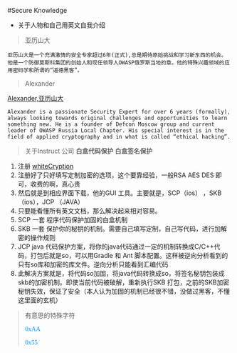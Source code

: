#Secure Knowledge

[1]:http://antukh.com/blog/2015/01/19/malware-techniques-cheat-sheet/


* 关于人物和自己用英文自我介绍
> 亚历山大 

```
亚历山大是一个充满激情的安全专家超过6年(正式),总是期待原始挑战和学习新东西的机会。他是一个防御莫斯科集团的创始人和现任领导人OWASP俄罗斯当地的章。他的特殊兴趣领域的应用密码学和所谓的“道德黑客”。
```

>  Alexander
 
[Alexander,亚历山大](http://antukh.com/blog/2015/01/19/malware-techniques-cheat-sheet/
) 

```
Alexander is a passionate Security Expert for over 6 years (formally), always looking towards original challenges and opportunities to learn something new. He is a founder of Defcon Moscow group and current leader of OWASP Russia Local Chapter. His special interest is in the field of applied cryptography and in what is called “ethical hacking”. 
```


> 关于Instruct 公司 __白盒代码保护__  __白盒签名保护__


1. 注册 [whiteCryption](http://www.whitecryption.com/)
2. 注册好了只好填写定制加密的选项，这个要靠经验，一般RSA AES DES 即可，收费的啊，真心贵
3. 然后就是到相应界面下载，他的GUI 工具。主要就是，SCP（ios） ，SKB （ios），JCP （JAVA）
4. 只要能看懂所有英文文档，那么解决起来相对容易。
5. SCP 一套 程序代码保护加固的白盒机制
6. SKB 一套 保护你的秘钥的机制。需要自己填写定制，自己写代码，进行加解密的操作规则
7. JCP java 代码保护方案，将你的java代码通过一定的机制转换成C/C++代码，打包后就是so，可以用Gradle 和 Ant 脚本配置。这样被逆向分析看到的只有so库和加密的库文件。逆向分析只能看到汇编代码
8. 此解决方案就是，将代码so加固，将java代码转换成so，将签名秘钥包装成skb的加密机制。即使当前代码被破解，重新执行SKB 打包，之前的SKB加密秘钥失效，保证了安全（本人认为加固的机制已经很不错，没做过黑客，不懂这里面的玄机）




> 有意思的特殊字符
> 
> <font face="黑体" color=#0099ff>0xAA</font>
> 
> <font face="黑体" color=#0099ff>0x55</font>
 
